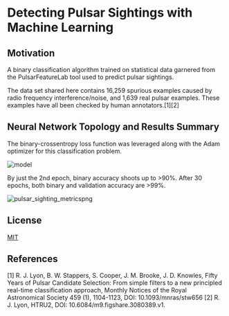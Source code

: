 # Detecting Pulsar Sightings with Machine Learning

## Motivation
A binary classification algorithm trained on statistical data garnered from the PulsarFeatureLab tool used to predict pulsar sightings. 

The data set shared here contains 16,259 spurious examples caused by radio frequency interference/noise, and 1,639 real pulsar examples. These examples have all been checked by human annotators.[1][2]

## Neural Network Topology and Results Summary
The binary-crossentropy loss function was leveraged along with the Adam optimizer for this classification problem.

![model](https://user-images.githubusercontent.com/48378196/96961401-4be81500-1550-11eb-9cd2-4e0f682c3b56.png)

By just the 2nd epoch, binary accuracy shoots up to >90%. After 30 epochs, both binary and validation accuracy are >99%. 

![pulsar_sighting_metricspng](https://user-images.githubusercontent.com/48378196/97005319-00525d00-158a-11eb-9a73-8f4f689dc1fe.png)

## License
[MIT](https://choosealicense.com/licenses/mit/) 

## References
[1] R. J. Lyon, B. W. Stappers, S. Cooper, J. M. Brooke, J. D. Knowles, Fifty Years of Pulsar Candidate Selection: From simple filters to a new principled real-time classification approach, Monthly Notices of the Royal Astronomical Society 459 (1), 1104-1123, DOI: 10.1093/mnras/stw656 [2] R. J. Lyon, HTRU2, DOI: 10.6084/m9.figshare.3080389.v1.
